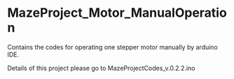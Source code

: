 # MazeProject_Motor_ManualOperation
Contains the codes for operating one stepper motor manually by arduino IDE.

Details of this project please go to MazeProjectCodes_v.0.2.2.ino
